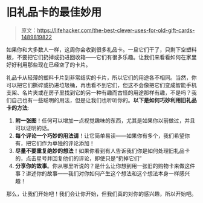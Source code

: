# 旧礼品卡的最佳妙用

> 原文：<https://lifehacker.com/the-best-clever-uses-for-old-gift-cards-1489819822>

如果你和大多数人一样，这周你会收到很多礼品卡。一旦它们干了，只剩下空塑料板，不要把它们扔掉或扔进回收箱——它们有很多乐趣。让我们来看看如何在家里好好利用那些现在已经空了的卡片。



礼品卡从轻薄的塑料卡片到非常结实的卡片，所以它们的用途各不相同。当然，你可以把它们撕碎或扔进垃圾桶，再也看不到它们，但这不会像把它们变成智能手机支架、名片夹或在房子里找到它的另一种有趣而古怪的用途那样有趣，不是吗？我们自己也有一些聪明的用法，但是让我们也听听你的。**以下是如何巧妙利用旧礼品卡的方法**:

1.  **附一张图**！任何可以增加一点视觉趣味的东西，尤其是如果你以前做过，并且可以证明的话。
2.  **每个评论一个巧妙的用法请**！让它简单易读——如果你有多个，我们希望你有，把它们作为单独的评论添加！
3.  **尽量不要重复绝妙的想法**！如果你看到有人告诉我们你是如何处理旧礼品卡的，点击星号并回复他们的评论，即使只是“扔掉它们”
4.  **分享你的故事**。你从哪里听说的？是什么让你想到用一张旧的购物卡来做这件事？讲述你的故事——我们对你如何产生这个想法和这个想法本身一样感兴趣！

那么，让我们开始吧！我们会让你开始，但我们真的对你的感兴趣，所以开始吧。